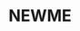 ---
layout: startup_page
title: "NEWME"
id: "newme.asia"
permalink: "/newmenewme.asia04082025/"
website: "https://newme.asia/"
funding_round: "Series A"
funding_amount: "$18M"
investors: "Accel, Fireside Ventures, AUM Ventures"
about: "NEWME is a fast fashion retailer focusing on omnichannel presence, combining online and offline sales. They leverage technology for efficient supply chain management and aim to deliver the latest fashion trends swiftly and sustainably, targeting Gen Z consumers."
markets: "Fast Fashion, E-Commerce, Fashion, Retail, Retail Technology, Women's"
hq: "Bangalore, Karnataka, India"
founded_year: "2022"
linkedin: "https://www.linkedin.com/company/newmein"
twitter: "https://twitter.com/newmeasia"
instagram: ""
facebook: "https://www.facebook.com/newmeasia"
crunchbase: "https://www.crunchbase.com/organization/newme-6a11"
pitchbook: "https://pitchbook.com/profiles/company/518248-45"

# SEO Optimization
meta_title: "NEWME - Series A Funding ($18M)"
meta_description: "NEWME, NEWME is a fast fashion retailer focusing on omnichannel presence, combining online and offline sales. They leverage technology for efficient supply c..."
meta_keywords: "NEWME, Fast Fashion, E-Commerce, Fashion, Retail, Retail Technology, Women's, Series A funding"
canonical_url: "https://pkprojectstartups.github.io/projectstartups.com/newmenewme.asia04082025/"
---